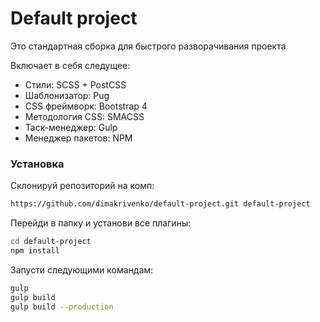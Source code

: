 # Default project


Это стандартная сборка для быстрого разворачивания проекта

Включает в себя следущее:

- Стили: SCSS + PostCSS
- Шаблонизатор: Pug
- CSS фреймворк: Bootstrap 4
- Методология CSS: SMACSS
- Таск-менеджер: Gulp
- Менеджер пакетов: NPM

### Установка

Склонируй репозиторий на комп:

```bash
https://github.com/dimakrivenko/default-project.git default-project
```

Перейди в папку и установи все плагины:

```bash
cd default-project
npm install
```

Запусти следующими командам:
```bash
gulp
gulp build
gulp build --production
```
